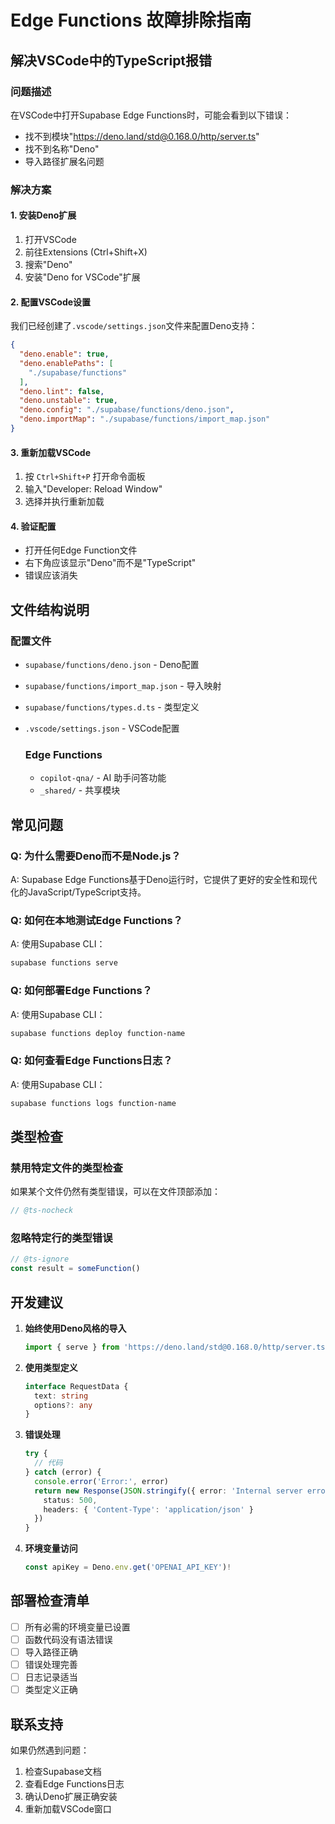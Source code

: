 # Edge Functions 故障排除指南

## 解决VSCode中的TypeScript报错

### 问题描述
在VSCode中打开Supabase Edge Functions时，可能会看到以下错误：
- 找不到模块"https://deno.land/std@0.168.0/http/server.ts"
- 找不到名称"Deno"
- 导入路径扩展名问题

### 解决方案

#### 1. 安装Deno扩展
1. 打开VSCode
2. 前往Extensions (Ctrl+Shift+X)
3. 搜索"Deno"
4. 安装"Deno for VSCode"扩展

#### 2. 配置VSCode设置
我们已经创建了`.vscode/settings.json`文件来配置Deno支持：

```json
{
  "deno.enable": true,
  "deno.enablePaths": [
    "./supabase/functions"
  ],
  "deno.lint": false,
  "deno.unstable": true,
  "deno.config": "./supabase/functions/deno.json",
  "deno.importMap": "./supabase/functions/import_map.json"
}
```

#### 3. 重新加载VSCode
1. 按 `Ctrl+Shift+P` 打开命令面板
2. 输入"Developer: Reload Window"
3. 选择并执行重新加载

#### 4. 验证配置
- 打开任何Edge Function文件
- 右下角应该显示"Deno"而不是"TypeScript"
- 错误应该消失

## 文件结构说明

### 配置文件
- `supabase/functions/deno.json` - Deno配置
- `supabase/functions/import_map.json` - 导入映射
- `supabase/functions/types.d.ts` - 类型定义
- `.vscode/settings.json` - VSCode配置

  ### Edge Functions
  - `copilot-qna/` - AI 助手问答功能
  - `_shared/` - 共享模块

## 常见问题

### Q: 为什么需要Deno而不是Node.js？
A: Supabase Edge Functions基于Deno运行时，它提供了更好的安全性和现代化的JavaScript/TypeScript支持。

### Q: 如何在本地测试Edge Functions？
A: 使用Supabase CLI：
```bash
supabase functions serve
```

### Q: 如何部署Edge Functions？
A: 使用Supabase CLI：
```bash
supabase functions deploy function-name
```

### Q: 如何查看Edge Functions日志？
A: 使用Supabase CLI：
```bash
supabase functions logs function-name
```

## 类型检查

### 禁用特定文件的类型检查
如果某个文件仍然有类型错误，可以在文件顶部添加：
```typescript
// @ts-nocheck
```

### 忽略特定行的类型错误
```typescript
// @ts-ignore
const result = someFunction()
```

## 开发建议

1. **始终使用Deno风格的导入**
   ```typescript
   import { serve } from 'https://deno.land/std@0.168.0/http/server.ts'
   ```

2. **使用类型定义**
   ```typescript
   interface RequestData {
     text: string
     options?: any
   }
   ```

3. **错误处理**
   ```typescript
   try {
     // 代码
   } catch (error) {
     console.error('Error:', error)
     return new Response(JSON.stringify({ error: 'Internal server error' }), {
       status: 500,
       headers: { 'Content-Type': 'application/json' }
     })
   }
   ```

4. **环境变量访问**
   ```typescript
   const apiKey = Deno.env.get('OPENAI_API_KEY')!
   ```

## 部署检查清单

- [ ] 所有必需的环境变量已设置
- [ ] 函数代码没有语法错误
- [ ] 导入路径正确
- [ ] 错误处理完善
- [ ] 日志记录适当
- [ ] 类型定义正确

## 联系支持

如果仍然遇到问题：
1. 检查Supabase文档
2. 查看Edge Functions日志
3. 确认Deno扩展正确安装
4. 重新加载VSCode窗口 